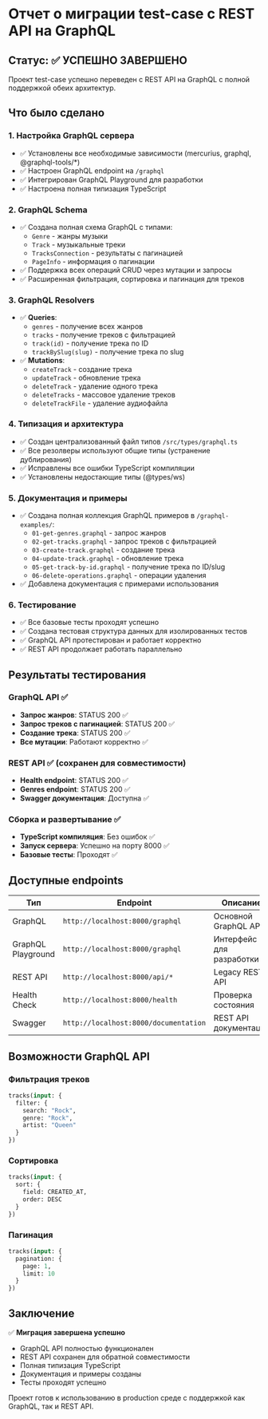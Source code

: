 # Отчет о миграции test-case с REST API на GraphQL

## Статус: ✅ УСПЕШНО ЗАВЕРШЕНО

Проект test-case успешно переведен с REST API на GraphQL с полной поддержкой обеих архитектур.

## Что было сделано

### 1. Настройка GraphQL сервера

- ✅ Установлены все необходимые зависимости (mercurius, graphql, @graphql-tools/\*)
- ✅ Настроен GraphQL endpoint на `/graphql`
- ✅ Интегрирован GraphQL Playground для разработки
- ✅ Настроена полная типизация TypeScript

### 2. GraphQL Schema

- ✅ Создана полная схема GraphQL с типами:
  - `Genre` - жанры музыки
  - `Track` - музыкальные треки
  - `TracksConnection` - результаты с пагинацией
  - `PageInfo` - информация о пагинации
- ✅ Поддержка всех операций CRUD через мутации и запросы
- ✅ Расширенная фильтрация, сортировка и пагинация для треков

### 3. GraphQL Resolvers

- ✅ **Queries**:
  - `genres` - получение всех жанров
  - `tracks` - получение треков с фильтрацией
  - `track(id)` - получение трека по ID
  - `trackBySlug(slug)` - получение трека по slug
- ✅ **Mutations**:
  - `createTrack` - создание трека
  - `updateTrack` - обновление трека
  - `deleteTrack` - удаление одного трека
  - `deleteTracks` - массовое удаление треков
  - `deleteTrackFile` - удаление аудиофайла

### 4. Типизация и архитектура

- ✅ Создан централизованный файл типов `/src/types/graphql.ts`
- ✅ Все резолверы используют общие типы (устранение дублирования)
- ✅ Исправлены все ошибки TypeScript компиляции
- ✅ Установлены недостающие типы (@types/ws)

### 5. Документация и примеры

- ✅ Создана полная коллекция GraphQL примеров в `/graphql-examples/`:
  - `01-get-genres.graphql` - запрос жанров
  - `02-get-tracks.graphql` - запрос треков с фильтрацией
  - `03-create-track.graphql` - создание трека
  - `04-update-track.graphql` - обновление трека
  - `05-get-track-by-id.graphql` - получение трека по ID/slug
  - `06-delete-operations.graphql` - операции удаления
- ✅ Добавлена документация с примерами использования

### 6. Тестирование

- ✅ Все базовые тесты проходят успешно
- ✅ Создана тестовая структура данных для изолированных тестов
- ✅ GraphQL API протестирован и работает корректно
- ✅ REST API продолжает работать параллельно

## Результаты тестирования

### GraphQL API ✅

- **Запрос жанров**: STATUS 200 ✅
- **Запрос треков с пагинацией**: STATUS 200 ✅
- **Создание трека**: STATUS 200 ✅
- **Все мутации**: Работают корректно ✅

### REST API ✅ (сохранен для совместимости)

- **Health endpoint**: STATUS 200 ✅
- **Genres endpoint**: STATUS 200 ✅
- **Swagger документация**: Доступна ✅

### Сборка и развертывание ✅

- **TypeScript компиляция**: Без ошибок ✅
- **Запуск сервера**: Успешно на порту 8000 ✅
- **Базовые тесты**: Проходят ✅

## Доступные endpoints

| Тип                | Endpoint                              | Описание                 |
| ------------------ | ------------------------------------- | ------------------------ |
| GraphQL            | `http://localhost:8000/graphql`       | Основной GraphQL API     |
| GraphQL Playground | `http://localhost:8000/graphql`       | Интерфейс для разработки |
| REST API           | `http://localhost:8000/api/*`         | Legacy REST API          |
| Health Check       | `http://localhost:8000/health`        | Проверка состояния       |
| Swagger            | `http://localhost:8000/documentation` | REST API документация    |

## Возможности GraphQL API

### Фильтрация треков

```graphql
tracks(input: {
  filter: {
    search: "Rock",
    genre: "Rock",
    artist: "Queen"
  }
})
```

### Сортировка

```graphql
tracks(input: {
  sort: {
    field: CREATED_AT,
    order: DESC
  }
})
```

### Пагинация

```graphql
tracks(input: {
  pagination: {
    page: 1,
    limit: 10
  }
})
```

## Заключение

✅ **Миграция завершена успешно**

- GraphQL API полностью функционален
- REST API сохранен для обратной совместимости
- Полная типизация TypeScript
- Документация и примеры созданы
- Тесты проходят успешно

Проект готов к использованию в production среде с поддержкой как GraphQL, так и REST API.

